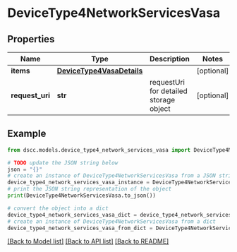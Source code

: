 # DeviceType4NetworkServicesVasa


## Properties

Name | Type | Description | Notes
------------ | ------------- | ------------- | -------------
**items** | [**DeviceType4VasaDetails**](DeviceType4VasaDetails.md) |  | [optional] 
**request_uri** | **str** | requestUri for detailed storage object | [optional] 

## Example

```python
from dscc.models.device_type4_network_services_vasa import DeviceType4NetworkServicesVasa

# TODO update the JSON string below
json = "{}"
# create an instance of DeviceType4NetworkServicesVasa from a JSON string
device_type4_network_services_vasa_instance = DeviceType4NetworkServicesVasa.from_json(json)
# print the JSON string representation of the object
print(DeviceType4NetworkServicesVasa.to_json())

# convert the object into a dict
device_type4_network_services_vasa_dict = device_type4_network_services_vasa_instance.to_dict()
# create an instance of DeviceType4NetworkServicesVasa from a dict
device_type4_network_services_vasa_from_dict = DeviceType4NetworkServicesVasa.from_dict(device_type4_network_services_vasa_dict)
```
[[Back to Model list]](../README.md#documentation-for-models) [[Back to API list]](../README.md#documentation-for-api-endpoints) [[Back to README]](../README.md)


